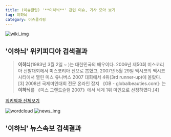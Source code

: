 ```yaml
---
title: (이슈클립) '**이하늬**' 관련 이슈, 기사 모아 보기
tag: 이하늬
category: 이슈클리핑
---
```

![wiki_img](https://user-images.githubusercontent.com/42597476/44503234-41136a80-a6d0-11e8-9071-6fc6418eafe4.png)
## **'**이하늬**'** 위키피디아 검색결과
>**이하늬**(1983년 3월 2일 ~ )는 대한민국의 배우이다. 2006년 제50회 미스코리아 선발대회에서 미스코리아 진으로 뽑혔고, 2007년 5월 29일 멕시코의 멕시코시티에서 열린 미스 유니버스 2007 대회에서 4위(3rd runner-up)에 올랐다.[3] 2008년 국제미인대회 전문 온라인 잡지 《GB - globalbeauties.com》는 **이하늬**를 《미스 그랜드슬램 2007》에서 세계 1위 미인으로 선정하였다.[4]

<a href="https://ko.wikipedia.org/wiki/이하늬" target="_blank">위키백과 전체보기</a>

![wordcloud](https://s3.ap-northeast-2.amazonaws.com/lyrics101-wordcloud/2018-09-29-1538181782.png)
![news_img](https://user-images.githubusercontent.com/42597476/44507050-1206f400-a6e4-11e8-8d98-7ffbfebb353f.png)
## **'**이하늬**'** 뉴스속보 검색결과

